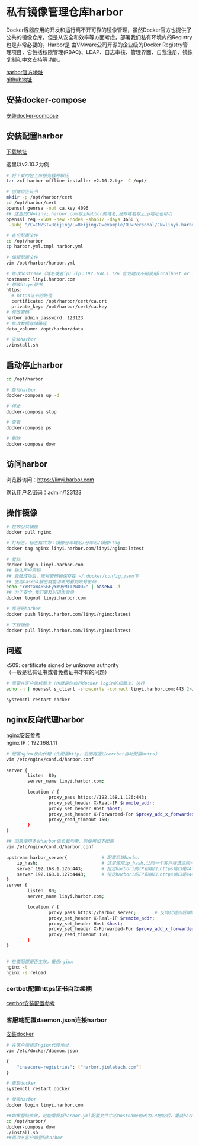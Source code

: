 # 私有镜像管理仓库harbor
Docker容器应用的开发和运行离不开可靠的镜像管理，虽然Docker官方也提供了公共的镜像仓库，但是从安全和效率等方面考虑，部署我们私有环境内的Registry也是非常必要的。Harbor是 由VMware公司开源的企业级的Docker Registry管理项目，它包括权限管理(RBAC)、LDAP、日志审核、管理界面、自我注册、镜像复制和中文支持等功能。

[harbor官方地址](https://goharbor.io)  
[github地址](https://github.com/goharbor/harbor)  

## 安装docker-compose
[安装docker-compose](./Docker-compose.md)

## 安装配置harbor
[下载地址](https://github.com/goharbor/harbor/releases)  


这里以v2.10.2为例  
```bash
# 将下载的包上传服务器并解压
tar zxf harbor-offline-installer-v2.10.2.tgz -C /opt/

# 创建自签证书
mkdir -p /opt/harbor/cert
cd /opt/harbor/cert
openssl genrsa -out ca.key 4096
## 这里的CN=linyi.harbor.com写上habbor的域名,没有域名写上ip地址也可以
openssl req -x509 -new -nodes -sha512 -days 3650 \
 -subj "/C=CN/ST=Beijing/L=Beijing/O=example/OU=Personal/CN=linyi.harbor.com" -key ca.key -out ca.crt

# 备份配置文件
cd /opt/harbor
cp harbor.yml.tmpl harbor.yml
```
```bash
# 编辑配置文件
vim /opt/harbor/harbor.yml

# 修改hostname（域名或者ip）（ip：192.168.1.126 官方建议不用使用localhost or 127.0.0.1）
hostname: linyi.harbor.com
# 修改https证书
https:
  # https证书的路径
  certificate: /opt/harbor/cert/ca.crt
  private_key: /opt/harbor/cert/ca.key
# 修改密码
harbor_admin_password: 123123
# 修改数据存储路径
data_volume: /opt/harbor/data
```
```bash
# 安装harbor
./install.sh
```

## 启动停止harbor
```bash
cd /opt/harbor

# 启动harbor
docker-compose up -d

# 停止
docker-compose stop

# 查看
docker-compose ps

# 删除
docker-compose down
```

## 访问harbor
浏览器访问：https://linyi.harbor.com

默认用户名密码：admin/123123

## 操作镜像
```bash
# 拉取公共镜像
docker pull nginx

# 打标签，标签格式为：镜像仓库域名/仓库名/镜像:tag
docker tag nginx linyi.harbor.com/linyi/nginx:latest

# 登陆
docker login linyi.harbor.com
## 输入用户密码
## 登陆成功后，账号密码被保存在 ~/.docker/config.json下
## 使用base64解密就能清晰的看到账号密码
echo "YWRtaW46SGFyYm9yMTIzNDU=" | base64 -d
## 为了安全,我们要及时退出登录
docker logout linyi.harbor.com

# 推送到harbor
docker push linyi.harbor.com/linyi/nginx:latest

# 下载镜像
docker pull linyi.harbor.com/linyi/nginx:latest
```

## 问题
x509: certificate signed by unknown authority  
（一般是私有证书或者免费证书才有的问题）
```bash
# 需要在客户端机器上（也就是你执行docker login的机器上）执行
echo -n | openssl s_client -showcerts -connect linyi.harbor.com:443 2>/dev/null | sed -ne '/-BEGIN CERTIFICATE-/,/-END CERTIFICATE-/p' >> /etc/ssl/certs/ca-bundle.trust.crt

systemctl restart docker
```

## nginx反向代理harbor
[nginx安装参考](../Nginx/%E5%AE%89%E8%A3%85.md)  
nginx IP：192.168.1.11
```bash
# 配置nginx反向代理（先配置http，后面再通过certbot自动配置https）
vim /etc/nginx/conf.d/harbor.conf

server {
        listen  80;
        server_name linyi.harbor.com;

        location / {
                proxy_pass https://192.168.1.126:443;
                proxy_set_header X-Real-IP $remote_addr;
                proxy_set_header Host $host;
                proxy_set_header X-Forwarded-For $proxy_add_x_forwarded_for;
                proxy_read_timeout 150;
        }
}

## 如果使用多台harbor做负载均衡，则使用如下配置
vim /etc/nginx/conf.d/harbor.conf

upstream harbor_server{				# 配置后端harbor
    ip_hash;						# 这里使用ip_hash,让同一个客户端请求同一个后端
    server 192.168.1.126:443;		# 指定harbor1的IP和端口,https端口是443
    server 192.168.1.127:4443;		# 指定harbor1的IP和端口,https端口是4443
}
server {
        listen  80;
        server_name linyi.harbor.com;

        location / {
                proxy_pass https://harbor_server;		# 反向代理到后端harbor
                proxy_set_header X-Real-IP $remote_addr;
                proxy_set_header Host $host;
                proxy_set_header X-Forwarded-For $proxy_add_x_forwarded_for;
                proxy_read_timeout 150;
        }
}


# 检查配置是否生效，重启nginx
nginx -t
nginx -s reload
```
### certbot配置https证书自动续期
[certbot安装配置参考](../Nginx/https%E4%B8%8ESSL.md)

### 客服端配置daemon.json连接harbor
[安装docker](./Docker%E5%AE%89%E8%A3%85.md)
```bash
# 在客户端指定nginx代理地址
vim /etc/docker/daemon.json

{
    "insecure-registries": ["harbor.jiuletech.com"]
}

# 重启docker
systemctl restart docker

# 登录harbor
docker login linyi.harbor.com

##如果登陆失败，可能需要将harbor.yml配置文件中的hostname修改为IP地址后，重装harbor
cd /opt/harbor/
docker-compose down
./install.sh
##再次从客户端登陆harbor
```